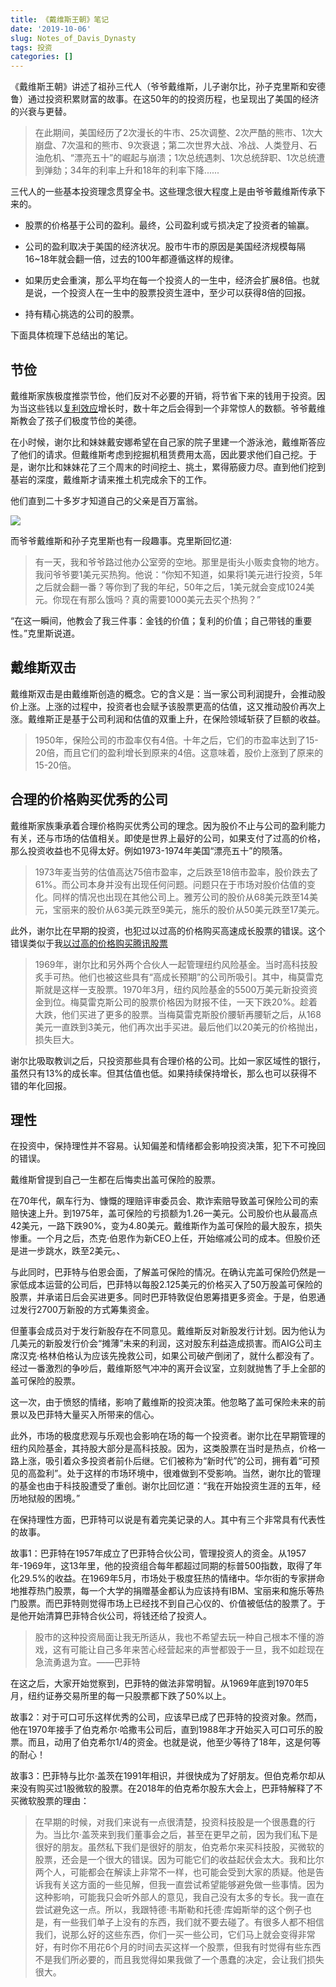 ```yaml
---
title: 《戴维斯王朝》笔记
date: '2019-10-06'
slug: Notes_of_Davis_Dynasty
tags: 投资
categories: []
---
```


《戴维斯王朝》讲述了祖孙三代人（爷爷戴维斯，儿子谢尔比，孙子克里斯和安德鲁）通过投资积累财富的故事。在这50年的的投资历程，也呈现出了美国的经济的兴衰与更替。

>在此期间，美国经历了2次漫长的牛市、25次调整、2次严酷的熊市、1次大崩盘、7次温和的熊市、9次衰退；第二次世界大战、冷战、人类登月、石油危机、“漂亮五十”的崛起与崩溃；1次总统遇刺、1次总统辞职、1次总统遭到弹劾；34年的利率上升和18年的利率下降......

三代人的一些基本投资理念贯穿全书。这些理念很大程度上是由爷爷戴维斯传承下来的。

* 股票的价格基于公司的盈利。最终，公司盈利或亏损决定了投资者的输赢。

* 公司的盈利取决于美国的经济状况。股市牛市的原因是美国经济规模每隔16~18年就会翻一倍，过去的100年都遵循这样的规律。

* 如果历史会重演，那么平均在每一个投资人的一生中，经济会扩展8倍。也就是说，一个投资人在一生中的股票投资生涯中，至少可以获得8倍的回报。

* 持有精心挑选的公司的股票。

下面具体梳理下总结出的笔记。

## 节俭

戴维斯家族极度推崇节俭，他们反对不必要的开销，将节省下来的钱用于投资。因为当这些钱以[复利效应](https://wuxiaoda.netlify.com/post/why_investing_in_indexfunds/)增长时，数十年之后会得到一个非常惊人的数额。爷爷戴维斯教会了孩子们极度节俭的美德。

在小时候，谢尔比和妹妹戴安娜希望在自己家的院子里建一个游泳池，戴维斯答应了他们的请求。但戴维斯考虑到挖掘机租赁费用太高，因此要求他们自己挖。于是，谢尔比和妹妹花了三个周末的时间挖土、挑土，累得筋疲力尽。直到他们挖到基岩的深度，戴维斯才请来推土机完成余下的工作。

他们直到二十多岁才知道自己的父亲是百万富翁。

![](https://raw.githubusercontent.com/wuxiaoda/WxdBlog/master/images/%E6%90%9E%E7%AC%91_%E7%99%BE%E4%B8%87%E5%AF%8C%E7%BF%81.jpg)

而爷爷戴维斯和孙子克里斯也有一段趣事。克里斯回忆道:

>有一天，我和爷爷路过他办公室旁的空地。那里是街头小贩卖食物的地方。我问爷爷要1美元买热狗。他说：“你知不知道，如果将1美元进行投资，5年之后就会翻一番？等你到了我的年纪，50年之后，1美元就会变成1024美元。你现在有那么饿吗？真的需要1000美元去买个热狗？”

“在这一瞬间，他教会了我三件事：金钱的价值；复利的价值；自己带钱的重要性。”克里斯说道。

## 戴维斯双击

戴维斯双击是由戴维斯创造的概念。它的含义是：当一家公司利润提升，会推动股价上涨。上涨的过程中，投资者也会赋予该股票更高的估值，这又推动股价再次上涨。戴维斯正是基于公司利润和估值的双重上升，在保险领域斩获了巨额的收益。

>1950年，保险公司的市盈率仅有4倍。十年之后，它们的市盈率达到了15-20倍，而且它们的盈利增长到原来的4倍。这意味着，股价上涨到了原来的15-20倍。

## 合理的价格购买优秀的公司

戴维斯家族秉承着合理价格购买优秀公司的理念。因为股价不止与公司的盈利能力有关，还与市场的估值相关。即使是世界上最好的公司，如果支付了过高的价格，那么投资收益也不见得太好。例如1973-1974年美国“漂亮五十”的陨落。

>1973年麦当劳的估值高达75倍市盈率，之后跌至18倍市盈率，股价跌去了61%。而公司本身并没有出现任何问题。问题只在于市场对股价估值的变化。同样的情况也出现在其他公司上。雅芳公司的股价从68美元跌至14美元，宝丽来的股价从63美元跌至9美元，施乐的股价从50美元跌至17美元。

此外，谢尔比在早期的投资，也犯过以过高的价格购买高速成长股票的错误。这个错误类似于我[以过高的价格购买腾讯股票](https://wuxiaoda.netlify.com/post/stepped_pit_of_buy_tencent_stock/)

>1969年，谢尔比和另外两个合伙人一起管理纽约风险基金。当时高科技股炙手可热。他们也被这些具有“高成长预期”的公司所吸引。其中，梅莫雷克斯就是这样一支股票。1970年3月，纽约风险基金的5500万美元新投资资金到位。梅莫雷克斯公司的股票价格因为财报不佳，一天下跌20%。趁着大跌，他们买进了更多的股票。当梅莫雷克斯股价腰斩再腰斩之后，从168美元一直跌到3美元，他们再次出手买进。最后他们以20美元的价格抛出，损失巨大。

谢尔比吸取教训之后，只投资那些具有合理价格的公司。比如一家区域性的银行，虽然只有13%的成长率。但其估值也低。如果持续保持增长，那么也可以获得不错的年化回报。

## 理性

在投资中，保持理性并不容易。认知偏差和情绪都会影响投资决策，犯下不可挽回的错误。

戴维斯曾提到自己一生都在后悔卖出盖可保险的股票。

在70年代，飙车行为、慷慨的理赔评审委员会、欺诈索赔导致盖可保险公司的索赔快速上升。到1975年，盖可保险的亏损额为1.26一美元。公司股价也从最高点42美元，一路下跌90%，变为4.80美元。戴维斯作为盖可保险的最大股东，损失惨重。一个月之后，杰克·伯恩作为新CEO上任，开始缩减公司的成本。但股价还是进一步跳水，跌至2美元。、

与此同时，巴菲特与伯恩会面，了解盖可保险的情况。在确认完盖可保险仍然是一家低成本运营的公司后，巴菲特以每股2.125美元的价格买入了50万股盖可保险的股票，并承诺日后会买进更多。同时巴菲特敦促伯恩筹措更多资金。于是，伯恩通过发行2700万新股的方式筹集资金。

但董事会成员对于发行新股存在不同意见。戴维斯反对新股发行计划。因为他认为几美元的新股发行价会“摊薄”未来的利润，这对股东利益造成损害。而AIG公司主席汉克·格林伯格认为应该先挽救公司，如果公司破产倒闭了，就什么都没有了。经过一番激烈的争吵后，戴维斯怒气冲冲的离开会议室，立刻就抛售了手上全部的盖可保险的股票。

这一次，由于愤怒的情绪，影响了戴维斯的投资决策。他忽略了盖可保险未来的前景以及巴菲特大量买入所带来的信心。

此外，市场的极度悲观与乐观也会影响在场的每一个投资者。谢尔比在早期管理的纽约风险基金，其持股大部分是高科技股。因为，这类股票在当时是热点，价格一路上涨，吸引着众多投资者前仆后继。它们被称为“新时代”的公司，拥有着“可预见的高盈利”。处于这样的市场环境中，很难做到不受影响。当然，谢尔比的管理的基金也由于科技股遭受了重创。谢尔比回忆道：“我在开始投资生涯的五年，经历地狱般的困境。”

在保持理性方面，巴菲特可以说是有着完美记录的人。其中有三个非常具有代表性的故事。

故事1：巴菲特在1957年成立了巴菲特合伙公司，管理投资人的资金。从1957年-1969年，这13年里，他的投资组合每年都超过同期的标普500指数，取得了年化29.5%的收益。在1969年5月，市场处于极度狂热的情绪中。华尔街的专家拼命地推荐热门股票，每一个大学的捐赠基金都认为应该持有IBM、宝丽来和施乐等热门股票。而巴菲特则觉得市场上已经找不到自己心仪的、价值被低估的股票了。于是他开始清算巴菲特合伙公司，将钱还给了投资人。

>股市的这种投资局面让我无所适从，我也不希望去玩一种自己根本不懂的游戏，这有可能让自己多年来苦心经营起来的声誉都毁于一旦，我不如趁现在急流勇退为宜。——巴菲特

在这之后，大家开始觉察到，巴菲特的做法非常明智。从1969年底到1970年5月，纽约证券交易所里的每一只股票都下跌了50%以上。

故事2：对于可口可乐这样优秀的公司，应该早已成了巴菲特的投资对象。然而，他在1970年接手了伯克希尔·哈撒韦公司后，直到1988年才开始买入可口可乐的股票。而且，动用了伯克希尔1/4的资金。也就是说，他至少等待了18年，这是何等的耐心！

故事3：巴菲特与比尔·盖茨在1991年相识，并很快成为了好朋友。但伯克希尔却从来没有购买过1股微软的股票。在2018年的伯克希尔股东大会上，巴菲特解释了不买微软股票的理由：

>在早期的时候，对我们来说有一点很清楚，投资科技股是一个很愚蠢的行为。当比尔·盖茨来到我们董事会之后，甚至在更早之前，因为我们私下是很好的朋友。虽然私下我们是很好的朋友，伯克希尔来买科技股，买微软的股票，还会是一个很大的错误。因为可能它们的收益起伏会太大。我和比尔两个人，可能都会在解读上非常不一样，也可能会受到大家的质疑。他是告诉我有关这方面的一些见解，但我一直尝试希望能够避免做一些事情。因为这种影响，可能我只会听外部人的意见，我自己没有太多的专长。我一直在尝试避免这一点。所以，我跟特德·韦斯勒和托德·库姆斯举的这个例子也是，有一些我们单子上没有的东西，我们就不要去碰了。有很多人都不相信我们，说那么好的这些东西，你们一买一些公司，它们马上就会变得非常好，有时你不用花6个月的时间去买这样一个股票，但我有时觉得有些东西不是我们所必要的，而且我觉得如果我做了一个愚蠢的决定，会让我们损失很大。
